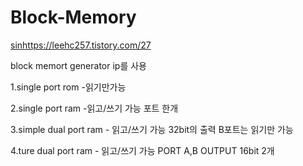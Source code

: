 # Block-Memory


[sin](https://leehc257.tistory.com/27)https://leehc257.tistory.com/27

block memort generator ip를 사용

1.single port rom -읽기만가능

2.single port ram -읽고/쓰기 가능 포트 한개

3.simple dual port ram - 읽고/쓰기 가능 32bit의 출력 B포트는 읽기만 가능

4.ture dual port ram - 읽고/쓰기 가능  PORT A,B OUTPUT 16bit 2개
